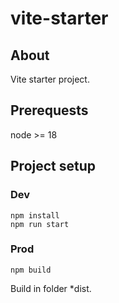 # vite-starter

## About
Vite starter project.

## Prerequests
node >= 18

## Project setup

### Dev

```shell
npm install
npm run start
```

### Prod

```shell
npm build
```
Build in folder *dist.

